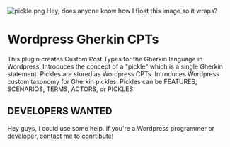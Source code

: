 ![pickle.png](https://bitbucket.org/repo/aAdo7g/images/3063536449-pickle.png)
Hey, does anyone know how I float this image so it wraps?

# Wordpress Gherkin CPTs #
This plugin creates Custom Post Types for the Gherkin language in Wordpress.
Introduces the concept of a "pickle" which is a single Gherkin statement.
Pickles are stored as Wordpress CPTs.
Introduces Wordpress custom taxonomy for Gherkin pickles:
Pickles can be FEATURES, SCENARIOS, TERMS, ACTORS, or PICKLES.

## DEVELOPERS WANTED ##
Hey guys, I could use some help. If you're a Wordpress programmer or developer, contact me to conrtibute!
